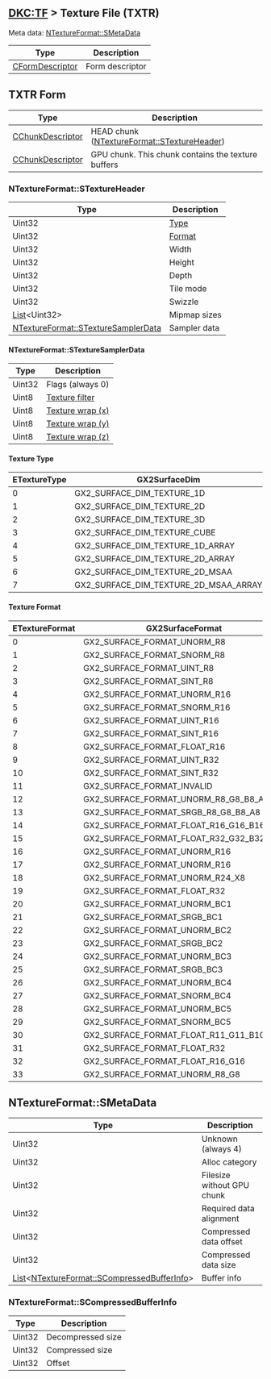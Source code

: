 ## [DKC:TF](../../formats.md#dkctf) > Texture File (TXTR)

Meta data: [NTextureFormat::SMetaData](#ntextureformatsmetadata)

| Type | Description |
| --- | --- |
| [CFormDescriptor] | Form descriptor |

## TXTR Form
| Type | Description |
| --- | --- |
| [CChunkDescriptor] | HEAD chunk ([NTextureFormat::STextureHeader](#ntextureformatstextureheader)) |
| [CChunkDescriptor] | GPU chunk. This chunk contains the texture buffers |

### NTextureFormat::STextureHeader
| Type | Description |
| --- | --- |
| Uint32 | [Type](#texture-type) |
| Uint32 | [Format](#texture-format) |
| Uint32 | Width |
| Uint32 | Height |
| Uint32 | Depth |
| Uint32 | Tile mode |
| Uint32 | Swizzle |
| [List]&lt;Uint32&gt; | Mipmap sizes |
| [NTextureFormat::STextureSamplerData](#ntextureformatstexturesamplerdata) | Sampler data |

#### NTextureFormat::STextureSamplerData
| Type | Description |
| --- | --- |
| Uint32 | Flags (always 0) |
| Uint8 | [Texture filter](enums.md#texture-filter) |
| Uint8 | [Texture wrap (x)](enums.md#texture-wrap) |
| Uint8 | [Texture wrap (y)](enums.md#texture-wrap) |
| Uint8 | [Texture wrap (z)](enums.md#texture-wrap) |

#### Texture Type
| ETextureType | GX2SurfaceDim |
| --- | --- |
| 0 | GX2_SURFACE_DIM_TEXTURE_1D |
| 1 | GX2_SURFACE_DIM_TEXTURE_2D |
| 2 | GX2_SURFACE_DIM_TEXTURE_3D |
| 3 | GX2_SURFACE_DIM_TEXTURE_CUBE |
| 4 | GX2_SURFACE_DIM_TEXTURE_1D_ARRAY |
| 5 | GX2_SURFACE_DIM_TEXTURE_2D_ARRAY |
| 6 | GX2_SURFACE_DIM_TEXTURE_2D_MSAA |
| 7 | GX2_SURFACE_DIM_TEXTURE_2D_MSAA_ARRAY |

#### Texture Format
| ETextureFormat | GX2SurfaceFormat |
| --- | --- |
| 0 | GX2_SURFACE_FORMAT_UNORM_R8 |
| 1 | GX2_SURFACE_FORMAT_SNORM_R8 |
| 2 | GX2_SURFACE_FORMAT_UINT_R8 |
| 3 | GX2_SURFACE_FORMAT_SINT_R8 |
| 4 | GX2_SURFACE_FORMAT_UNORM_R16 |
| 5 | GX2_SURFACE_FORMAT_SNORM_R16 |
| 6 | GX2_SURFACE_FORMAT_UINT_R16 |
| 7 | GX2_SURFACE_FORMAT_SINT_R16 |
| 8 | GX2_SURFACE_FORMAT_FLOAT_R16 |
| 9 | GX2_SURFACE_FORMAT_UINT_R32 |
| 10 | GX2_SURFACE_FORMAT_SINT_R32 |
| 11 | GX2_SURFACE_FORMAT_INVALID |
| 12 | GX2_SURFACE_FORMAT_UNORM_R8_G8_B8_A8 |
| 13 | GX2_SURFACE_FORMAT_SRGB_R8_G8_B8_A8 |
| 14 | GX2_SURFACE_FORMAT_FLOAT_R16_G16_B16_A16 |
| 15 | GX2_SURFACE_FORMAT_FLOAT_R32_G32_B32_A32 |
| 16 | GX2_SURFACE_FORMAT_UNORM_R16 |
| 17 | GX2_SURFACE_FORMAT_UNORM_R16 |
| 18 | GX2_SURFACE_FORMAT_UNORM_R24_X8 |
| 19 | GX2_SURFACE_FORMAT_FLOAT_R32 |
| 20 | GX2_SURFACE_FORMAT_UNORM_BC1 |
| 21 | GX2_SURFACE_FORMAT_SRGB_BC1 |
| 22 | GX2_SURFACE_FORMAT_UNORM_BC2 |
| 23 | GX2_SURFACE_FORMAT_SRGB_BC2 |
| 24 | GX2_SURFACE_FORMAT_UNORM_BC3 |
| 25 | GX2_SURFACE_FORMAT_SRGB_BC3 |
| 26 | GX2_SURFACE_FORMAT_UNORM_BC4 |
| 27 | GX2_SURFACE_FORMAT_SNORM_BC4 |
| 28 | GX2_SURFACE_FORMAT_UNORM_BC5 |
| 29 | GX2_SURFACE_FORMAT_SNORM_BC5 |
| 30 | GX2_SURFACE_FORMAT_FLOAT_R11_G11_B10 |
| 31 | GX2_SURFACE_FORMAT_FLOAT_R32 |
| 32 | GX2_SURFACE_FORMAT_FLOAT_R16_G16 |
| 33 | GX2_SURFACE_FORMAT_UNORM_R8_G8 |

## NTextureFormat::SMetaData
| Type | Description |
| --- | --- |
| Uint32 | Unknown (always 4) |
| Uint32 | Alloc category |
| Uint32 | Filesize without GPU chunk |
| Uint32 | Required data alignment |
| Uint32 | Compressed data offset |
| Uint32 | Compressed data size |
| [List]&lt;[NTextureFormat::SCompressedBufferInfo](#ntextureformatscompressedbufferinfo)&gt; | Buffer info |

### NTextureFormat::SCompressedBufferInfo
| Type | Description |
| --- | --- |
| Uint32 | Decompressed size |
| Uint32 | Compressed size |
| Uint32 | Offset |

[List]: types.md#list
[CFormDescriptor]: types.md#cformdescriptor
[CChunkDescriptor]: types.md#cchunkdescriptor